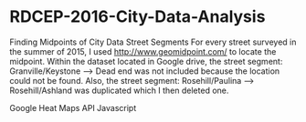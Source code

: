 # RDCEP-2016-City-Data-Analysis

   Finding Midpoints of City Data Street Segments
For every street surveyed in the summer of 2015, I used http://www.geomidpoint.com/ to locate the midpoint. Within the dataset located in Google drive, the street segment: Granville/Keystone --> Dead end was not included because the location could not be found. Also, the street segment: Rosehill/Paulina --> Rosehill/Ashland was duplicated which I then deleted one.

  Google Heat Maps API Javascript
  
